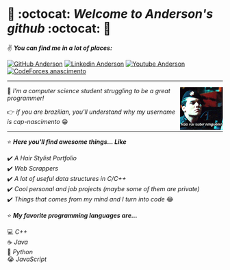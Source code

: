 # 🦑 :octocat: *Welcome to Anderson's github* :octocat: 🦑

:v: _**You can find me in a lot of places:**_

[![GitHub Anderson](https://img.shields.io/github/followers/cap-nascimento?label=Follow&style=social)](https://github.com/cap-nascimento) [![Linkedin Anderson](https://img.shields.io/badge/-Anderson%20Vieira-blue?style=rounded-square&logo=Linkedin&logoColor=white&link=https://www.linkedin.com/in/anderson-vieira-do-nascimento-19b726121/)](https://www.linkedin.com/in/anderson-vieira-do-nascimento-19b726121/) [![Youtube Anderson](https://img.shields.io/badge/-Anderson%20Vieira-ff0000?style=rounded-square&labelColor=ff0000&logo=youtube&logoColor=white&link=https://www.youtube.com/channel/UC85-oRnrFyzuZIAL1wF0n-g)](https://www.youtube.com/channel/UC85-oRnrFyzuZIAL1wF0n-g) [![CodeForces anascimento](https://run.kaist.ac.kr/badges/codeforces/anascimento.svg)](https://codeforces.com/profile/anascimento)

<hr>

<img align="right" src="welcome.gif" height="100"/>

:izakaya_lantern: *I'm a computer science student struggling to be a great programmer!*  

:point_right: *if you are brazilian, you'll understand why my username is cap-nascimento* :grin:

<hr>

:star: _**Here you'll find awesome things... Like**_ 

:heavy_check_mark: *A Hair Stylist Portfolio*  
:heavy_check_mark: *Web Scrappers*  
:heavy_check_mark: *A lot of useful data structures in C/C++*  
:heavy_check_mark: *Cool personal and job projects (maybe some of them are private)*  
:heavy_check_mark: *Things that comes from my mind and I turn into code* :joy:  

:star: _**My favorite programming languages are...**_

:computer: *C++*  
:coffee: *Java*  
:snake: *Python*  
:sob: *JavaScript*  

<!--
**cap-nascimento/cap-nascimento** is a ✨ _special_ ✨ repository because its `README.md` (this file) appears on your GitHub profile.

Here are some ideas to get you started:

- 🔭 I’m currently working on ...
- 🌱 I’m currently learning ...
- 👯 I’m looking to collaborate on ...
- 🤔 I’m looking for help with ...
- 💬 Ask me about ...
- 📫 How to reach me: ...
- 😄 Pronouns: ...
- ⚡ Fun fact: ...
-->
